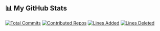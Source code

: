 ## 📊 My GitHub Stats

[![Total Commits](https://img.shields.io/badge/Commits-7-yellow)](#)
[![Contributed Repos](https://img.shields.io/badge/Contributed%20Repos-30-blue)](#)
[![Lines Added](https://img.shields.io/badge/Lines%20Added-765-brightgreen)](#)
[![Lines Deleted](https://img.shields.io/badge/Lines%20Deleted-100-red)](#)